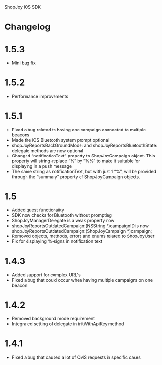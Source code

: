 ShopJoy iOS SDK


Changelog
=============

1.5.3
====
- Mini bug fix

1.5.2
====
- Performance improvements

1.5.1
====
- Fixed a bug related to having one campaign connected to multiple beacons
- Made the iOS Bluetooth system prompt optional
- shopJoyReportsBackGroundMode: and shopJoyReportsBluetoothState: delegate methods are now optional
- Changed “notificationText” property to ShopJoyCampaign object. This property will string-replace “%” by “%%” to make it suitable for displaying in a push message
- The same string as notificationText, but with just 1 “%”, will be provided through the “summary” property of ShopJoyCampaign objects.

1.5
====
- Added quest functionality
- SDK now checks for Bluetooth without prompting
- ShopJoyManagerDelegate is a weak property now
- shopJoyReportsOutdatedCampaign:(NSString *)campaignID is now shopJoyReportsOutdatedCampaign:(ShopJoyCampaign *)campaign;
- Removed objects, methods, errors and enums related to ShopJoyUser
- Fix for displaying %-signs in notification text

1.4.3
====
- Added support for complex URL's
- Fixed a bug that could occur when having multiple campaigns on one beacon

1.4.2
=====
- Removed background mode requirement
- Integrated setting of delegate in initWithApiKey:method

1.4.1
=====
- Fixed a bug that caused a lot of CMS requests in specific cases